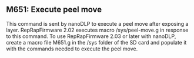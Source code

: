 ## M651: Execute peel move

This command is sent by nanoDLP to execute a peel move after exposing a layer. RepRapFirmware 2.02 executes macro /sys/peel-move.g in response to this command. To use RepRapFirmware 2.03 or later with nanoDLP, create a macro file M651.g in the /sys folder of the SD card and populate it with the commands needed to execute the peel move.

